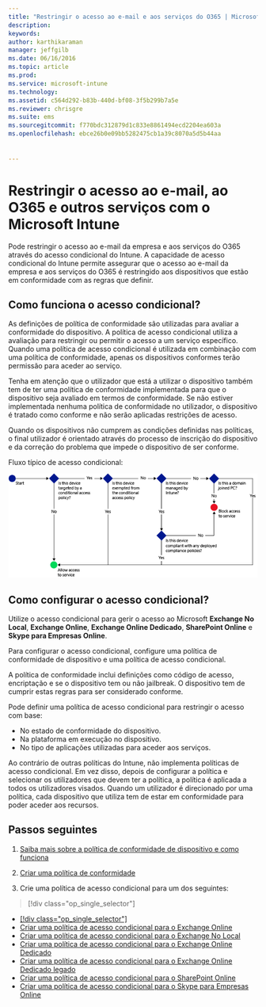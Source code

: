 ```yaml
---
title: "Restringir o acesso ao e-mail e aos serviços do O365 | Microsoft Intune"
description: 
keywords: 
author: karthikaraman
manager: jeffgilb
ms.date: 06/16/2016
ms.topic: article
ms.prod: 
ms.service: microsoft-intune
ms.technology: 
ms.assetid: c564d292-b83b-440d-bf08-3f5b299b7a5e
ms.reviewer: chrisgre
ms.suite: ems
ms.sourcegitcommit: f770bdc312879d1c833e8861494ecd2204ea603a
ms.openlocfilehash: ebce26b0e09bb5282475cb1a39c8070a5d5b44aa


---
```


# Restringir o acesso ao e-mail, ao O365 e outros serviços com o Microsoft Intune
Pode restringir o acesso ao e-mail da empresa e aos serviços do O365 através do acesso condicional do Intune. A capacidade de acesso condicional do Intune permite assegurar que o acesso ao e-mail da empresa e aos serviços do O365 é restringido aos dispositivos que estão em conformidade com as regras que definir.
## Como funciona o acesso condicional?
As definições de política de conformidade são utilizadas para avaliar a conformidade do dispositivo. A política de acesso condicional utiliza a avaliação para restringir ou permitir o acesso a um serviço específico. Quando uma política de acesso condicional é utilizada em combinação com uma política de conformidade, apenas os dispositivos conformes terão permissão para aceder ao serviço.

Tenha em atenção que o utilizador que está a utilizar o dispositivo também tem de ter uma política de conformidade implementada para que o dispositivo seja avaliado em termos de conformidade.
Se não estiver implementada nenhuma política de conformidade no utilizador, o dispositivo é tratado como conforme e não serão aplicadas restrições de acesso.

Quando os dispositivos não cumprem as condições definidas nas políticas, o final utilizador é orientado através do processo de inscrição do dispositivo e da correção do problema que impede o dispositivo de ser conforme.

Fluxo típico de acesso condicional:

![O diagrama mostra os pontos de decisão utilizados para determinar se um dispositivo tem permissão de acesso a um serviço ou está bloqueado](../media/ConditionalAccess4.png)

## Como configurar o acesso condicional?
Utilize o acesso condicional para gerir o acesso ao Microsoft **Exchange No Local**, **Exchange Online**, **Exchange Online Dedicado**,  **SharePoint Online** e **Skype para Empresas Online**.

Para configurar o acesso condicional, configure uma política de conformidade de dispositivo e uma política de acesso condicional.

A política de conformidade inclui definições como código de acesso, encriptação e se o dispositivo tem ou não jailbreak. O dispositivo tem de cumprir estas regras para ser considerado conforme.

Pode definir uma política de acesso condicional para restringir o acesso com base:
- No estado de conformidade do dispositivo.
- Na plataforma em execução no dispositivo.
- No tipo de aplicações utilizadas para aceder aos serviços.

Ao contrário de outras políticas do Intune, não implementa políticas de acesso condicional. Em vez disso, depois de configurar a política e selecionar os utilizadores que devem ter a política, a política é aplicada a todos os utilizadores visados. Quando um utilizador é direcionado por uma política, cada dispositivo que utiliza tem de estar em conformidade para poder aceder aos recursos.


## Passos seguintes
1. [Saiba mais sobre a política de conformidade de dispositivo e como funciona ](introduction-to-device-compliance-policies-in-microsoft-intune.md)

2. [Criar uma política de conformidade](create-a-device-compliance-policy-in-microsoft-intune.md)

2.  Crie uma política de acesso condicional para um dos seguintes:
> [!div class="op_single_selector"]
  - [[!div class="op_single_selector"]](restrict-access-to-exchange-online-with-microsoft-intune.md)
  - [Criar uma política de acesso condicional para o Exchange Online](restrict-access-to-exchange-onpremises-with-microsoft-intune.md)
  - [Criar uma política de acesso condicional para o Exchange No Local](restrict-access-to-exchange-online-with-microsoft-intune.md)
  - [Criar uma política de acesso condicional para o Exchange Online Dedicado](restrict-access-to-exchange-onpremises-with-microsoft-intune.md)
  - [Criar uma política de acesso condicional para o Exchange Online Dedicado legado](restrict-access-to-sharepoint-online-with-microsoft-intune.md)
  - [Criar uma política de acesso condicional para o SharePoint Online](restrict-access-to-skype-for-business-online-with-microsoft-intune.md)
  - [Criar uma política de acesso condicional para o Skype para Empresas Online](restrict-access-to-dynamics-crm-online-with-microsoft-intune.md)



<!--HONumber=Jul16_HO2-->


